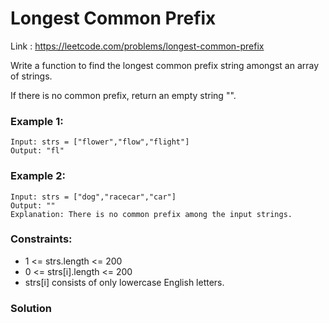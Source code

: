 # Longest Common Prefix
Link : https://leetcode.com/problems/longest-common-prefix

Write a function to find the longest common prefix string amongst an array of strings.

If there is no common prefix, return an empty string "".

### Example 1:
```text
Input: strs = ["flower","flow","flight"]
Output: "fl"
```

### Example 2:
```text
Input: strs = ["dog","racecar","car"]
Output: ""
Explanation: There is no common prefix among the input strings.
 ```

### Constraints:
- 1 <= strs.length <= 200
- 0 <= strs[i].length <= 200
- strs[i] consists of only lowercase English letters.

### Solution
```php
```
